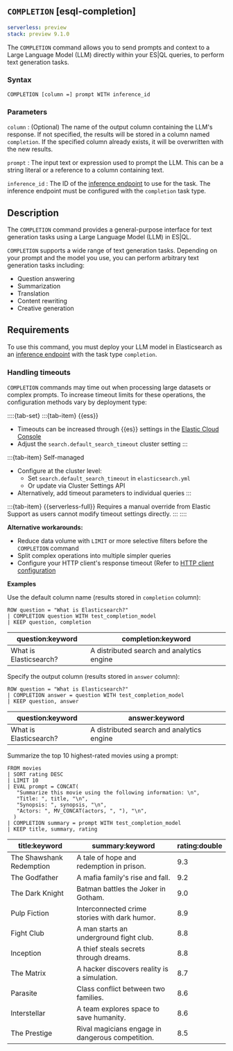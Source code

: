 ## `COMPLETION` [esql-completion]

```yaml {applies_to}
serverless: preview
stack: preview 9.1.0
```

The `COMPLETION` command allows you to send prompts and context to a Large Language Model (LLM) directly within your ES|QL queries, to perform text generation tasks.

### Syntax

```esql
COMPLETION [column =] prompt WITH inference_id
```

### Parameters

`column`
:   (Optional) The name of the output column containing the LLM's response.
    If not specified, the results will be stored in a column named `completion`.
    If the specified column already exists, it will be overwritten with the new results.

`prompt`
:   The input text or expression used to prompt the LLM.
    This can be a string literal or a reference to a column containing text.

`inference_id`
:   The ID of the [inference endpoint](docs-content://explore-analyze/elastic-inference/inference-api.md) to use for the task.
    The inference endpoint must be configured with the `completion` task type.

## Description

The `COMPLETION` command provides a general-purpose interface for
text generation tasks using a Large Language Model (LLM) in ES|QL.

`COMPLETION` supports a wide range of text generation tasks. Depending on your
prompt and the model you use, you can perform arbitrary text generation tasks
including:

- Question answering
- Summarization
- Translation
- Content rewriting
- Creative generation

## Requirements

To use this command, you must deploy your LLM model in Elasticsearch as
an [inference endpoint](https://www.elastic.co/docs/api/doc/elasticsearch/operation/operation-inference-put) with the
task type `completion`.

### Handling timeouts

`COMPLETION` commands may time out when processing large datasets or complex prompts. To increase timeout limits for these operations, the configuration methods vary by deployment type:

::::{tab-set}
:::{tab-item} {{ess}}
* Timeouts can be increased through {{es}} settings in the [Elastic Cloud Console](docs-content://deploy-manage/deploy/elastic-cloud/edit-stack-settings.md)
* Adjust the `search.default_search_timeout` cluster setting
:::

:::{tab-item} Self-managed
* Configure at the cluster level:
  * Set `search.default_search_timeout` in `elasticsearch.yml`
  * Or update via Cluster Settings API
* Alternatively, add timeout parameters to individual queries
:::

:::{tab-item} {{serverless-full}}
Requires a manual override from Elastic Support as users cannot modify timeout settings directly.
:::
::::

**Alternative workarounds:**

* Reduce data volume with `LIMIT` or more selective filters before the `COMPLETION` command
* Split complex operations into multiple simpler queries 
* Configure your HTTP client's response timeout (Refer to [HTTP client configuration](/reference/elasticsearch/configuration-reference/networking-settings.md#_http_client_configuration)

**Examples**

Use the default column name (results stored in `completion` column):

```esql
ROW question = "What is Elasticsearch?"
| COMPLETION question WITH test_completion_model
| KEEP question, completion
```

| question:keyword       | completion:keyword                        |
|------------------------|-------------------------------------------|
| What is Elasticsearch? | A distributed search and analytics engine |

Specify the output column (results stored in `answer` column):

```esql
ROW question = "What is Elasticsearch?"
| COMPLETION answer = question WITH test_completion_model
| KEEP question, answer
```

| question:keyword | answer:keyword |
| --- | --- |
| What is Elasticsearch? | A distributed search and analytics engine |

Summarize the top 10 highest-rated movies using a prompt:

```esql
FROM movies
| SORT rating DESC
| LIMIT 10
| EVAL prompt = CONCAT(
   "Summarize this movie using the following information: \n",
   "Title: ", title, "\n",
   "Synopsis: ", synopsis, "\n",
   "Actors: ", MV_CONCAT(actors, ", "), "\n",
  )
| COMPLETION summary = prompt WITH test_completion_model
| KEEP title, summary, rating
```


| title:keyword | summary:keyword | rating:double |
| --- | --- | --- |
| The Shawshank Redemption | A tale of hope and redemption in prison. | 9.3 |
| The Godfather | A mafia family's rise and fall. | 9.2 |
| The Dark Knight | Batman battles the Joker in Gotham. | 9.0 |
| Pulp Fiction | Interconnected crime stories with dark humor. | 8.9 |
| Fight Club | A man starts an underground fight club. | 8.8 |
| Inception | A thief steals secrets through dreams. | 8.8 |
| The Matrix | A hacker discovers reality is a simulation. | 8.7 |
| Parasite | Class conflict between two families. | 8.6 |
| Interstellar | A team explores space to save humanity. | 8.6 |
| The Prestige | Rival magicians engage in dangerous competition. | 8.5 |

